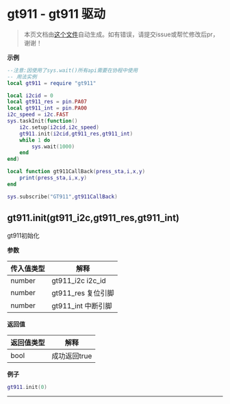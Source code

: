 # gt911 - gt911 驱动

> 本页文档由[这个文件](https://gitee.com/openLuat/LuatOS/tree/master/luat/../script/libs/gt911/gt911.lua)自动生成。如有错误，请提交issue或帮忙修改后pr，谢谢！


**示例**

```lua
--注意:因使用了sys.wait()所有api需要在协程中使用
-- 用法实例
local gt911 = require "gt911"

local i2cid = 0
local gt911_res = pin.PA07
local gt911_int = pin.PA00
i2c_speed = i2c.FAST
sys.taskInit(function()
    i2c.setup(i2cid,i2c_speed)
    gt911.init(i2cid,gt911_res,gt911_int)
    while 1 do
        sys.wait(1000)
    end
end)

local function gt911CallBack(press_sta,i,x,y)
    print(press_sta,i,x,y)
end

sys.subscribe("GT911",gt911CallBack)

```

## gt911.init(gt911_i2c,gt911_res,gt911_int)

gt911初始化

**参数**

|传入值类型|解释|
|-|-|
|number|gt911_i2c i2c_id|
|number|gt911_res 复位引脚|
|number|gt911_int 中断引脚|

**返回值**

|返回值类型|解释|
|-|-|
|bool|成功返回true|

**例子**

```lua
gt911.init(0)

```

---

